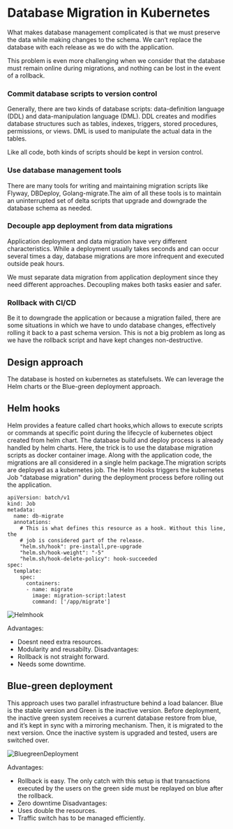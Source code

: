 # Database Migration in Kubernetes
What makes database management complicated is that we must preserve the data while making changes to the schema. We can’t replace the database with each release as we do with the application.

This problem is even more challenging when we consider that the database must remain online during migrations, and nothing can be lost in the event of a rollback.

### Commit database scripts to version control
Generally, there are two kinds of database scripts: data-definition language (DDL) and data-manipulation language (DML). DDL creates and modifies database structures such as tables, indexes, triggers, stored procedures, permissions, or views. DML is used to manipulate the actual data in the tables.

Like all code, both kinds of scripts should be kept in version control.

### Use database management tools
There are many tools for writing and maintaining migration scripts like Flyway, DBDeploy, Golang-migrate.The aim of all these tools is to maintain an uninterrupted set of delta scripts that upgrade and downgrade the database schema as needed.

### Decouple app deployment from data migrations
Application deployment and data migration have very different characteristics. While a deployment usually takes seconds and can occur several times a day, database migrations are more infrequent and executed outside peak hours.

We must separate data migration from application deployment since they need different approaches. Decoupling makes both tasks easier and safer.

### Rollback with CI/CD
Be it to downgrade the application or because a migration failed, there are some situations in which we have to undo database changes, effectively rolling it back to a past schema version. This is not a big problem as long as we have the rollback script and have kept changes non-destructive.

## Design approach 
The database is hosted on kubernetes as statefulsets. We can leverage the Helm charts or the Blue-green deployment approach. 

## Helm hooks
Helm provides a feature called chart hooks,which allows to execute scripts or commands at specific point during the lifecycle of kubernetes object created from helm chart.
The database build and deploy process is already handled by helm charts. Here, the trick is to use the database migration scripts as docker container image. Along with the application code, the migrations are all considered in a single helm package.The migration scripts are deployed as a kubernetes job. The Helm Hooks triggers the kubernetes Job "database migration" during the deployment process before rolling out the application.

```
apiVersion: batch/v1
kind: Job
metadata:
  name: db-migrate
  annotations:
    # This is what defines this resource as a hook. Without this line, the
    # job is considered part of the release.
    "helm.sh/hook": pre-install,pre-upgrade
    "helm.sh/hook-weight": "-5"
    "helm.sh/hook-delete-policy": hook-succeeded
spec:
  template:
    spec:
      containers:
      - name: migrate
        image: migration-script:latest
        command: ['/app/migrate']
```

![Helmhook](https://github.com/user-attachments/assets/9b77f232-39bf-45f1-85fb-00d484305d9a)

 Advantages:
- Doesnt need extra resources.
- Modularity and reusabilty.
Disadvantages:
- Rollback is not straight forward.
- Needs some downtime.

## Blue-green deployment 
This approach uses two parallel infrastructure behind a load balancer. Blue is the stable version and Green is the inactive version. Before deployment, the inactive green system receives a current database restore from blue, and it’s kept in sync with a mirroring mechanism. Then, it is migrated to the next version.
Once the inactive system is upgraded and tested, users are switched over.

![BluegreenDeployment](https://github.com/user-attachments/assets/27075c51-e61a-4a8f-ac28-facc1b0cad2a)

 Advantages:
- Rollback is easy. The only catch with this setup is that transactions executed by the users on the green side must be replayed on blue after the rollback.
- Zero downtime
Disadvantages:
- Uses double the resources.
- Traffic switch has to be managed efficiently.
  


